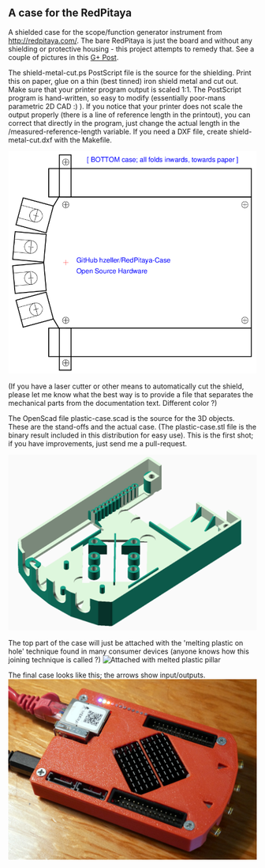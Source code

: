 A case for the RedPitaya
------------------------

A shielded case for the scope/function generator instrument from
http://redpitaya.com/.
The bare RedPitaya is just the board and without any shielding or protective
housing - this project attempts to remedy that. See a couple of pictures in
this [G+ Post][g+-post].

The shield-metal-cut.ps PostScript file is the source for the shielding.
Print this on paper, glue on a thin (best tinned) iron shield metal and cut out.
Make sure that your printer program output is scaled 1:1.
The PostScript program is hand-written, so easy to modify (essentially
poor-mans parametric 2D CAD :) ).
If you notice that your printer does not scale the output properly (there is
a line of reference length in the printout), you can correct that directly in the
program, just change the actual length in the /measured-reference-length
variable. If you need a DXF file, create shield-metal-cut.dxf with the Makefile.

![Metal Case][metal-case]

(If you have a laser cutter or other means to automatically cut the shield,
please let me know what the best way is to provide a file that separates the
mechanical parts from the documentation text. Different color ?)

The OpenScad file plastic-case.scad is the source for the 3D objects.
These are the stand-offs and the actual case.
(The plastic-case.stl file is the binary result included in this distribution for
easy use). This is the first shot; if you have improvements, just send me a pull-request.

![3D Print][design]

The top part of the case will just be attached with the
'melting plastic on hole' technique found in many consumer devices (anyone knows
how this joining technique is called ?)
![Attached with melted plastic pillar][melt-attached]

The final case looks like this; the arrows show input/outputs.
![Assembled unit][assembled]

[metal-case]: https://github.com/hzeller/RedPitaya-Case/raw/master/img/metal-case.png
[melt-attached]: https://github.com/hzeller/RedPitaya-Case/raw/master/img/melt-attached.jpg
[assembled]: https://github.com/hzeller/RedPitaya-Case/raw/master/img/assembled.jpg
[design]: https://github.com/hzeller/RedPitaya-Case/raw/master/img/red-pitaya-case.png
[g+-post]: https://plus.google.com/u/0/+HennerZeller/posts/JhjRMoBC59u
